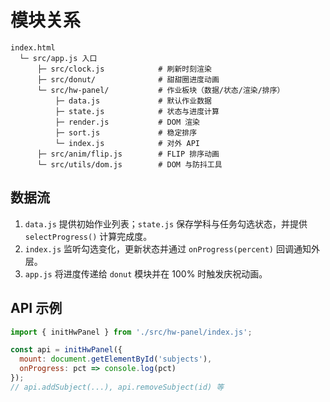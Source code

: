 # 模块关系

```
index.html
  └─ src/app.js 入口
      ├─ src/clock.js            # 刷新时刻渲染
      ├─ src/donut/              # 甜甜圈进度动画
      └─ src/hw-panel/           # 作业板块（数据/状态/渲染/排序）
          ├─ data.js             # 默认作业数据
          ├─ state.js            # 状态与进度计算
          ├─ render.js           # DOM 渲染
          ├─ sort.js             # 稳定排序
          └─ index.js            # 对外 API
      ├─ src/anim/flip.js        # FLIP 排序动画
      └─ src/utils/dom.js        # DOM 与防抖工具
```

## 数据流
1. `data.js` 提供初始作业列表；`state.js` 保存学科与任务勾选状态，并提供 `selectProgress()` 计算完成度。
2. `index.js` 监听勾选变化，更新状态并通过 `onProgress(percent)` 回调通知外层。
3. `app.js` 将进度传递给 `donut` 模块并在 100% 时触发庆祝动画。

## API 示例
```js
import { initHwPanel } from './src/hw-panel/index.js';

const api = initHwPanel({
  mount: document.getElementById('subjects'),
  onProgress: pct => console.log(pct)
});
// api.addSubject(...), api.removeSubject(id) 等
```
